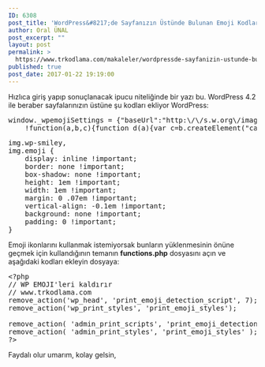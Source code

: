 ```yaml
---
ID: 6308
post_title: 'WordPress&#8217;de Sayfanızın Üstünde Bulunan Emoji Kodlarını Kaldırma'
author: Oral ÜNAL
post_excerpt: ""
layout: post
permalink: >
  https://www.trkodlama.com/makaleler/wordpressde-sayfanizin-ustunde-bulunan-emoji-kodlarini-kaldirma-6308.html
published: true
post_date: 2017-01-22 19:19:00
---
```

Hızlıca giriş yapıp sonuçlanacak ipucu niteliğinde bir yazı bu. WordPress 4.2 ile beraber sayfalarınızın üstüne şu kodları ekliyor WordPress:
<pre class="prettyprint lang-javascript" data-start-line="1" data-visibility="visible" data-highlight="" data-caption="">window._wpemojiSettings = {"baseUrl":"http:\/\/s.w.org\/images\/core\/emoji\/72x72\/","ext":".png","source":{"concatemoji":"http:\/\/wordpress-adresiniz.com\/wp-includes\/js\/wp-emoji-release.min.js?ver=4.2.1"}};
    !function(a,b,c){function d(a){var c=b.createElement("canvas"),d=c.getContext&amp;&amp;c.getContext("2d");return d&amp;&amp;d.fillText?(d.textBaseline="top",d.font="600 32px Arial","flag"===a?(d.fillText(String.fromCharCode(55356,56812,55356,56807),0,0),c.toDataURL().length&gt;3e3):(d.fillText(String.fromCharCode(55357,56835),0,0),0!==d.getImageData(16,16,1,1).data[0])):!1}function e(a){var c=b.createElement("script");c.src=a,c.type="text/javascript",b.getElementsByTagName("head")[0].appendChild(c)}var f;c.supports={simple:d("simple"),flag:d("flag")},c.supports.simple&amp;&amp;c.supports.flag||(f=c.source||{},f.concatemoji?e(f.concatemoji):f.wpemoji&amp;&amp;f.twemoji&amp;&amp;(e(f.twemoji),e(f.wpemoji)))}(window,document,window._wpemojiSettings);</pre>
<pre class="prettyprint lang-css" data-start-line="1" data-visibility="visible" data-highlight="" data-caption="">img.wp-smiley,
img.emoji {
    display: inline !important;
    border: none !important;
    box-shadow: none !important;
    height: 1em !important;
    width: 1em !important;
    margin: 0 .07em !important;
    vertical-align: -0.1em !important;
    background: none !important;
    padding: 0 !important;
}</pre>
Emoji ikonlarını kullanmak istemiyorsak bunların yüklenmesinin önüne geçmek için kullandığının temanın <strong>functions.php</strong> dosyasını açın ve aşağıdaki kodları ekleyin dosyaya:
<pre class="prettyprint lang-php" data-start-line="1" data-visibility="visible" data-highlight="" data-caption="functions.php">&lt;?php
// WP EMOJI'leri kaldırır
// www.trkodlama.com
remove_action('wp_head', 'print_emoji_detection_script', 7);
remove_action('wp_print_styles', 'print_emoji_styles');

remove_action( 'admin_print_scripts', 'print_emoji_detection_script' );
remove_action( 'admin_print_styles', 'print_emoji_styles' );
?&gt;</pre>
Faydalı olur umarım, kolay gelsin,